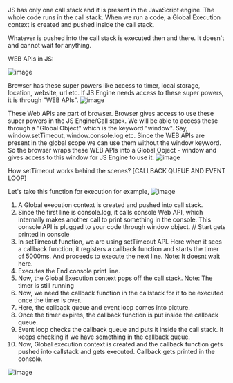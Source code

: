 JS has only one call stack and it is present in the JavaScript engine. The whole code runs in the call stack.
When we run a code, a Global Execution context is created and pushed inside the call stack.

Whatever is pushed into the call stack is executed then and there. It doesn't and cannot wait for anything.

WEB APIs in JS:

![image](https://github.com/Gayathri229/JavaScript/assets/60467364/c93531ad-2f76-4520-a3ec-9a746595ae8e)

Browser has these super powers like access to timer, local storage, location, website, url etc. If JS Engine needs access to these super powers, it is through "WEB APIs".
![image](https://github.com/Gayathri229/JavaScript/assets/60467364/040076aa-ea99-4467-bd86-a4c4596effa4)

These Web APIs are part of browser. Browser gives access to use these super powers in the JS Engine/Call stack. We will be able to access these through a "Global Object" which is the keyword "window". Say, window.setTimeout, window.console.log etc.
Since the WEB APIs are present in the global scope we can use them without the window keyword. 
So the browser wraps these WEB APIs into a Global Object - window and gives access to this window for JS Engine to use it. 
![image](https://github.com/Gayathri229/JavaScript/assets/60467364/41ca3b50-07cd-484b-a3fe-9976d8738093)


How setTimeout works behind the scenes? [CALLBACK QUEUE AND EVENT LOOP]

Let's take this function for execution for example,
![image](https://github.com/Gayathri229/JavaScript/assets/60467364/b4b6ba61-8447-4d19-aeba-9e686a4f8018)

1. A Global execution context is created and pushed into call stack.
2. Since the first line is console.log, it calls console Web API, which internally makes another call to print something in the console. This console API is plugged to your code through window object. // Start gets printed in console
3. In setTimeout function, we are using setTimeout API. Here when it sees a callback function, it registers a callback function and starts the timer of 5000ms. And proceeds to execute the next line. Note: It doesnt wait here.
4. Executes the End console print line.
5. Now, the Global Execution context pops off the call stack. Note: The timer is still running
6. Now, we need the callback function in the callstack for it to be executed once the timer is over.
7. Here, the callback queue and event loop comes into picture.
8. Once the timer expires, the callback function is put inside the callback queue.
9. Event loop checks the callback queue and puts it inside the call stack. It keeps checking if we have something in the callback queue.
10. Now, Global execution context is created and the callback function gets pushed into callstack and gets executed. Callback gets printed in the console.

![image](https://github.com/Gayathri229/JavaScript/assets/60467364/048018a2-d24f-4344-bb38-fe8712944f48)

